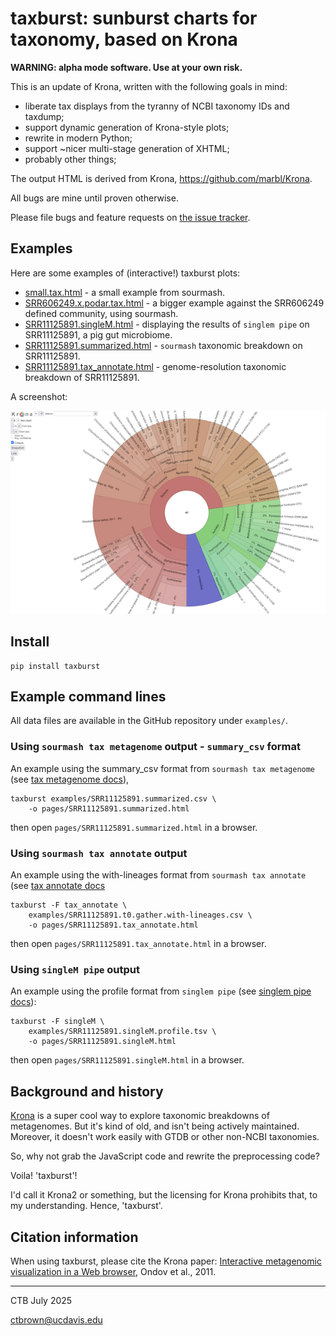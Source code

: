# taxburst: sunburst charts for taxonomy, based on Krona

**WARNING: alpha mode software. Use at your own risk.**

This is an update of Krona, written with the following goals in mind:

* liberate tax displays from the tyranny of NCBI taxonomy IDs and taxdump;
* support dynamic generation of Krona-style plots;
* rewrite in modern Python;
* support ~nicer multi-stage generation of XHTML;
* probably other things;

The output HTML is derived from Krona, https://github.com/marbl/Krona.

All bugs are mine until proven otherwise.

Please file bugs and feature requests on [the issue tracker](https://github.com/taxburst/taxburst/issues).

## Examples

Here are some examples of (interactive!) taxburst plots:

* [small.tax.html](https://taxburst.github.io/taxburst/pages/small.tax.html) - a small example from sourmash.
* [SRR606249.x.podar.tax.html](https://taxburst.github.io/taxburst/pages/SRR606249.x.podar.tax.html) - a bigger example against the SRR606249 defined community, using sourmash.
* [SRR11125891.singleM.html](https://taxburst.github.io/taxburst/pages/SRR11125891.singleM.html) - displaying the results of `singlem pipe` on SRR11125891, a pig gut microbiome.
* [SRR11125891.summarized.html](https://taxburst.github.io/taxburst/pages/SRR11125891.summarized.html) - `sourmash` taxonomic breakdown on SRR11125891.
* [SRR11125891.tax_annotate.html](https://taxburst.github.io/taxburst/pages/SRR11125891.tax_annotate.html) - genome-resolution taxonomic breakdown of SRR11125891.

A screenshot:

![example output screenshot](examples/SRR606249.x.podar.tax.png)

## Install

```
pip install taxburst
```

## Example command lines

All data files are available in the GitHub repository under `examples/`.

### Using `sourmash tax metagenome` output - `summary_csv` format

An example using the summary_csv format
from `sourmash tax metagenome` (see
[tax metagenome docs](https://sourmash.readthedocs.io/en/latest/command-line.html#sourmash-tax-metagenome-summarize-metagenome-content-from-gather-results)),
```
taxburst examples/SRR11125891.summarized.csv \
    -o pages/SRR11125891.summarized.html
```
then open `pages/SRR11125891.summarized.html` in a browser.

### Using `sourmash tax annotate` output

An example using the with-lineages format
from `sourmash tax annotate` (see
[tax annotate docs](https://sourmash.readthedocs.io/en/latest/command-line.html#sourmash-tax-annotate-annotates-gather-output-with-taxonomy)

```
taxburst -F tax_annotate \
    examples/SRR11125891.t0.gather.with-lineages.csv \
    -o pages/SRR11125891.tax_annotate.html
```
then open `pages/SRR11125891.tax_annotate.html` in a browser.

### Using `singleM pipe` output

An example using the profile format
from `singlem pipe` (see
[singlem pipe docs](https://wwood.github.io/singlem/tools/pipe)):

```
taxburst -F singleM \
    examples/SRR11125891.singleM.profile.tsv \
    -o pages/SRR11125891.singleM.html
```
then open `pages/SRR11125891.singleM.html` in a browser.

## Background and history

[Krona](https://github.com/marbl/Krona) is a super cool way to explore
taxonomic breakdowns of metagenomes. But it's kind of old, and isn't
being actively maintained. Moreover, it doesn't work easily with
GTDB or other non-NCBI taxonomies.

So, why not grab the JavaScript code and rewrite the preprocessing code?

Voila! 'taxburst'!

I'd call it Krona2 or something, but the licensing for Krona prohibits that,
to my understanding. Hence, 'taxburst'.

## Citation information

When using taxburst, please cite the Krona paper:
[Interactive metagenomic visualization in a Web browser](https://bmcbioinformatics.biomedcentral.com/articles/10.1186/1471-2105-12-385),
Ondov et al., 2011.

---

CTB July 2025

ctbrown@ucdavis.edu
